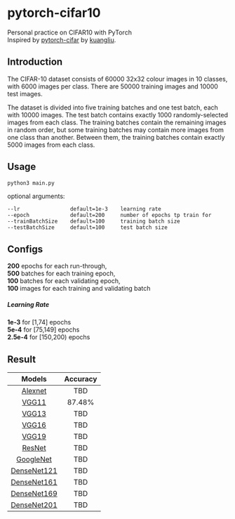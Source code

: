 # pytorch-cifar10
Personal practice on CIFAR10 with PyTorch <br>
Inspired by [pytorch-cifar](https://github.com/kuangliu/pytorch-cifar) by [kuangliu](https://github.com/kuangliu). 

## Introduction
The CIFAR-10 dataset consists of 60000 32x32 colour images in 10 classes, with 6000 images per class. 
There are 50000 training images and 10000 test images. 

The dataset is divided into five training batches and one test batch, each with 10000 images. 
The test batch contains exactly 1000 randomly-selected images from each class. 
The training batches contain the remaining images in random order, but some training batches may contain more images from one class than another. 
Between them, the training batches contain exactly 5000 images from each class. 

## Usage
```bash
python3 main.py
```
optional arguments:

    --lr                default=1e-3    learning rate
    --epoch             default=200     number of epochs tp train for
    --trainBatchSize    default=100     training batch size
    --testBatchSize     default=100     test batch size
## Configs
__200__ epochs for each run-through, <br>
__500__ batches for each training epoch, <br>
__100__ batches for each validating epoch, <br>
__100__ images for each training and validating batch

##### Learning Rate
__1e-3__ for [1,74] epochs <br>
__5e-4__ for [75,149] epochs <br>
__2.5e-4__ for [150,200) epochs <br>

## Result
Models | Accuracy
:---:|:---:
[Alexnet](https://github.com/IvoryCandy/pytorch-cifar10/blob/master/models/AlexNet.py) | TBD
[VGG11](https://github.com/IvoryCandy/pytorch-cifar10/blob/master/models/VGG.py) | 87.48%
[VGG13](https://github.com/IvoryCandy/pytorch-cifar10/blob/master/models/VGG.py)  | TBD
[VGG16](https://github.com/IvoryCandy/pytorch-cifar10/blob/master/models/VGG.py) | TBD
[VGG19](https://github.com/IvoryCandy/pytorch-cifar10/blob/master/models/VGG.py) | TBD
[ResNet](https://github.com/IvoryCandy/pytorch-cifar10/blob/master/models/ResNet.py) | TBD
[GoogleNet](https://github.com/IvoryCandy/pytorch-cifar10/blob/master/models/GoogleNet.py) | TBD
[DenseNet121](https://github.com/IvoryCandy/pytorch-cifar10/blob/master/models/DenseNet.py) | TBD
[DenseNet161](https://github.com/IvoryCandy/pytorch-cifar10/blob/master/models/DenseNet.py) | TBD
[DenseNet169](https://github.com/IvoryCandy/pytorch-cifar10/blob/master/models/DenseNet.py) | TBD
[DenseNet201](https://github.com/IvoryCandy/pytorch-cifar10/blob/master/models/DenseNet.py) | TBD